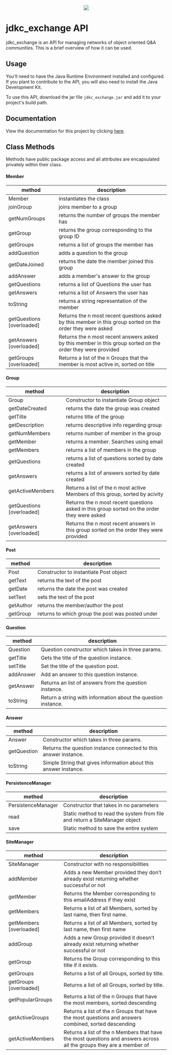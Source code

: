 <p align="center">
<a href="https://mypages.valdosta.edu/jawardell/javadoc/index.html"><img src="https://gist.githubusercontent.com/jawardell/b4f19ba96149af2324ad4516b0ddd6af/raw/39c8ef474c1e4eeb90c4b2c9a34078055aeac9d6/logo.png"/></a>
</p>

# jdkc_exchange API
jdkc_exchange is an API for managing networks of object oriented Q&A communities. This is a brief overview of how it can be used. <br>

## Usage
You'll need to have the Java Runtime Environment installed and configured. If you plant to contribute to the API, you will also need to install the Java Development Kit. 

To use this API, download the jar file `jdkc_exchange.jar` and add it to your project's build path.


## Documentation

View the documentation for this project by clicking [here](http://mypages.valdosta.edu/jawardell/javadoc/index.html).



## Class Methods
Methods have public package access and all attributes are encapsulated privately within their class.

#### Member
method        |  description
------------- | -------------
Member        | instantiates the class
joinGroup     | joins member to a group
getNumGroups  | returns the number of groups the member has
getGroup      | returns the group corresponding to the group ID
getGroups     | returns a list of groups the member has
addQuestion   | adds a question to the group
getDateJoined | returns the date the member joined this group
addAnswer     | adds a member's answer to the group
getQuestions  | returns a list of Questions the user has 
getAnswers    | returns a list of Answers the user has 
toString      | returns a string representation of the member 
getQuestions [overloaded]| Returns the n most recent questions asked by this member in this group sorted on the order they were asked
getAnswers [overloaded]| Returns the n most recent answers asked by this member in this group sorted on the order they were provided
getGroups [overloaded]| Returns a list of the n Groups that the member is most active in, sorted on title





#### Group
method        |  description
------------- | -------------
Group         | Constructor to instantiate Group object
getDateCreated| returns the date the group was created
getTitle      | returns title of the group
getDescription| returns descriptive info regarding group
getNumMembers | returns number of member in the group
getMember     | returns a member. Searches using email
getMembers    | returns a list of members in the group
getQuestions  | returns a list of questions sorted by date created
getAnswers    | returns a list of answers sorted by date created
getActiveMembers | Returns a list of the n most active Members of this group, sorted by acivity
getQuestions [overloaded] | Returns the n most recent questions asked in this group sorted on the order they were asked
getAnswers [overloaded] |  Returns the n most recent answers in this group sorted on the order they were provided





#### Post
method        |  description
------------- | -------------
Post          | Constructor to instantiate Post object
getText       | returns the text of the post
getDate       | returns the date the post was created
setText       | sets the text of the post
getAuthor     | returns the member/author the post
getGroup      | returns to which group the post was posted under


#### Question
method        |  description
------------- | -------------
Question      | Question constructor which takes in three params.
getTitle      | Gets the title of the question instance.
setTitle      | Set the title of the question post.
addAnswer     | Add an answer to this question instance.
getAnswer     | Returns an list of answers from the question instance.
toString      | Return a string with information about the question instance. 
	 


#### Answer
method        |  description
------------- | -------------
Answer        | Constructor which takes in three params.
getQuestion   | Returns the question instance connected to this answer instance.
toString      | Simple String that gives information about this answer instance.


#### PersistenceManager
method        |  description
------------- | -------------
PersistenceManager        | Constructor that takes in no parameters
read   | Static method to read the system from file and return a SiteManager object
save      | Static method to save the entire system


#### SiteManager
method        |  description
------------- | -------------
SiteManager        | Constructor with no responsibilities
addMember   | Adds a new Member provided they don’t already exist returning whether successful or not
getMember      | Returns the Member corresponding to this emailAddress if they exist
getMembers| Returns a list of all Members, sorted by last name, then first name.
getMembers [overloaded]| Returns a list of all Members, sorted by last name, then first name
addGroup | Adds a new Group provided it doesn’t already exist returning whether successful or not
getGroup | Returns the Group corresponding to this title if it exists.
getGroups | Returns a list of all Groups, sorted by title.
getGroups [overloaded]| Returns a list of all Groups, sorted by title.
getPopularGroups | Returns a list of the n Groups that have the most members, sorted descending
getActiveGroups | Returns a list of the n Groups that have the most questions and answers combined, sorted descending
getActiveMembers | Returns a list of the n Members that have the most questions and answers across all the groups they are a member of

